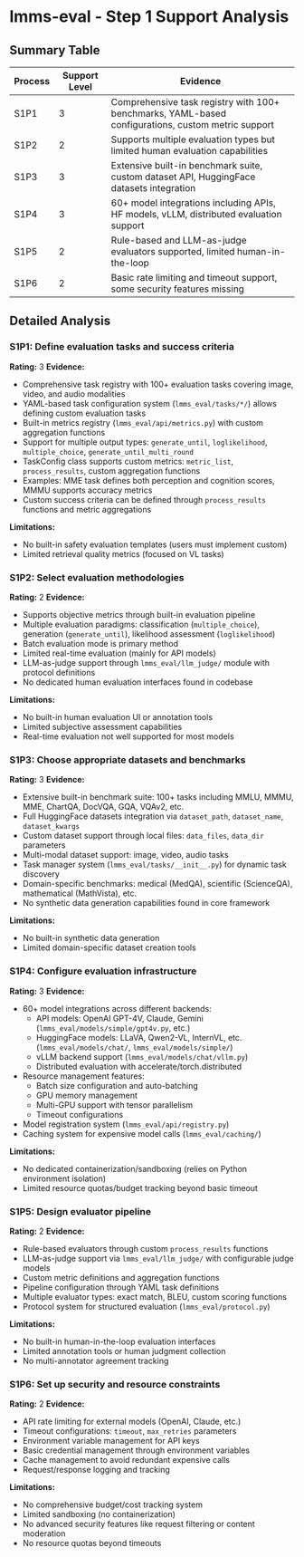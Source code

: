 # lmms-eval - Step 1 Support Analysis

## Summary Table
| Process | Support Level | Evidence |
|---------|--------------|----------|
| S1P1 | 3 | Comprehensive task registry with 100+ benchmarks, YAML-based configurations, custom metric support |
| S1P2 | 2 | Supports multiple evaluation types but limited human evaluation capabilities |
| S1P3 | 3 | Extensive built-in benchmark suite, custom dataset API, HuggingFace datasets integration |
| S1P4 | 3 | 60+ model integrations including APIs, HF models, vLLM, distributed evaluation support |
| S1P5 | 2 | Rule-based and LLM-as-judge evaluators supported, limited human-in-the-loop |
| S1P6 | 2 | Basic rate limiting and timeout support, some security features missing |

## Detailed Analysis

### S1P1: Define evaluation tasks and success criteria
**Rating:** 3
**Evidence:**
- Comprehensive task registry with 100+ evaluation tasks covering image, video, and audio modalities
- YAML-based task configuration system (`lmms_eval/tasks/*/`) allows defining custom evaluation tasks
- Built-in metrics registry (`lmms_eval/api/metrics.py`) with custom aggregation functions
- Support for multiple output types: `generate_until`, `loglikelihood`, `multiple_choice`, `generate_until_multi_round`
- TaskConfig class supports custom metrics: `metric_list`, `process_results`, custom aggregation functions
- Examples: MME task defines both perception and cognition scores, MMMU supports accuracy metrics
- Custom success criteria can be defined through `process_results` functions and metric aggregations

**Limitations:**
- No built-in safety evaluation templates (users must implement custom)
- Limited retrieval quality metrics (focused on VL tasks)

### S1P2: Select evaluation methodologies
**Rating:** 2
**Evidence:**
- Supports objective metrics through built-in evaluation pipeline
- Multiple evaluation paradigms: classification (`multiple_choice`), generation (`generate_until`), likelihood assessment (`loglikelihood`)
- Batch evaluation mode is primary method
- Limited real-time evaluation (mainly for API models)
- LLM-as-judge support through `lmms_eval/llm_judge/` module with protocol definitions
- No dedicated human evaluation interfaces found in codebase

**Limitations:**
- No built-in human evaluation UI or annotation tools
- Limited subjective assessment capabilities
- Real-time evaluation not well supported for most models

### S1P3: Choose appropriate datasets and benchmarks
**Rating:** 3
**Evidence:**
- Extensive built-in benchmark suite: 100+ tasks including MMLU, MMMU, MME, ChartQA, DocVQA, GQA, VQAv2, etc.
- Full HuggingFace datasets integration via `dataset_path`, `dataset_name`, `dataset_kwargs`
- Custom dataset support through local files: `data_files`, `data_dir` parameters
- Multi-modal dataset support: image, video, audio tasks
- Task manager system (`lmms_eval/tasks/__init__.py`) for dynamic task discovery
- Domain-specific benchmarks: medical (MedQA), scientific (ScienceQA), mathematical (MathVista), etc.
- No synthetic data generation capabilities found in core framework

**Limitations:**
- No built-in synthetic data generation
- Limited domain-specific dataset creation tools

### S1P4: Configure evaluation infrastructure
**Rating:** 3
**Evidence:**
- 60+ model integrations across different backends:
  - API models: OpenAI GPT-4V, Claude, Gemini (`lmms_eval/models/simple/gpt4v.py`, etc.)
  - HuggingFace models: LLaVA, Qwen2-VL, InternVL, etc. (`lmms_eval/models/chat/`, `lmms_eval/models/simple/`)
  - vLLM backend support (`lmms_eval/models/chat/vllm.py`)
  - Distributed evaluation with accelerate/torch.distributed
- Resource management features:
  - Batch size configuration and auto-batching
  - GPU memory management
  - Multi-GPU support with tensor parallelism
  - Timeout configurations
- Model registration system (`lmms_eval/api/registry.py`)
- Caching system for expensive model calls (`lmms_eval/caching/`)

**Limitations:**
- No dedicated containerization/sandboxing (relies on Python environment isolation)
- Limited resource quotas/budget tracking beyond basic timeout

### S1P5: Design evaluator pipeline
**Rating:** 2
**Evidence:**
- Rule-based evaluators through custom `process_results` functions
- LLM-as-judge support via `lmms_eval/llm_judge/` with configurable judge models
- Custom metric definitions and aggregation functions
- Pipeline configuration through YAML task definitions
- Multiple evaluator types: exact match, BLEU, custom scoring functions
- Protocol system for structured evaluation (`lmms_eval/protocol.py`)

**Limitations:**
- No built-in human-in-the-loop evaluation interfaces
- Limited annotation tools or human judgment collection
- No multi-annotator agreement tracking

### S1P6: Set up security and resource constraints
**Rating:** 2
**Evidence:**
- API rate limiting for external models (OpenAI, Claude, etc.)
- Timeout configurations: `timeout`, `max_retries` parameters
- Environment variable management for API keys
- Basic credential management through environment variables
- Cache management to avoid redundant expensive calls
- Request/response logging and tracking

**Limitations:**
- No comprehensive budget/cost tracking system
- Limited sandboxing (no containerization)
- No advanced security features like request filtering or content moderation
- No resource quotas beyond timeouts